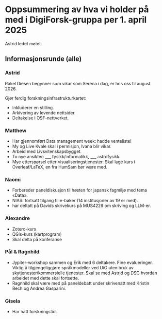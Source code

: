 # Oppsummering av hva vi holder på med i DigiForsk-gruppa per 1. april 2025

Astrid ledet møtet.

## Informasjonsrunde (alle)

### Astrid
Rakel Diesen begynner som vikar som Serena i dag, er hos oss til august 2026.

Gjør ferdig forskningsinfrastrukturkartet:

- Inkluderer en stilling.
- Arkivering av levende nettsider.
- Deltakelse i OSF-nettverket.

### Matthew
- Har gjennomført Data management week: hadde venteliste!
- My og Live Kvale skal i permisjon, Ivana blir vikar.
- Arbeid med Livsvitenskapsbygget.
- To nye ansikter: ___ fysikk/informatikk, ___ astrofysikk.
- Mye etterspørsel etter visualiseringstjenester.  Skal lage kurs i Overleaf/LaTeX, en fra HumSam bør være med.

### Naomi
- Forbereder paneldiskusjon til høsten for japansk fagmiljø med tema «Data».
- NIAS: fortsatt tilgang til e-bøker (14 institusjoner av 19 er med).
- har deltatt på Davids skrivekurs på MUS4226 om skriving og LLM-er.

### Alexandre
- Zotero-kurs
- QGis-kurs (kartprogram)
- Skal delta på konferanse

### Pål & Ragnhild
- Jypiter-workshop sammen og Erik med 6 deltakere. Fine evalueringer. Viktig å tilgjengeliggjøre språkmodeller ved UiO uten bruk av skytjenester/kommersielle tjenester.  Skal se med Astrid og DSC hvordan arbeidet med dette skal fortsette.
- Ragnhild skal være med på paneldebatt under skrivenatt med Kristin Bech og Andrea Gasparini.

### Gisela
- Har hatt forskningstid.
